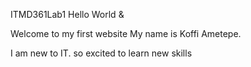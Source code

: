 ITMD361Lab1
Hello World
&

Welcome to my first website
My name is Koffi Ametepe.

I am new to IT. so excited to learn new skills
